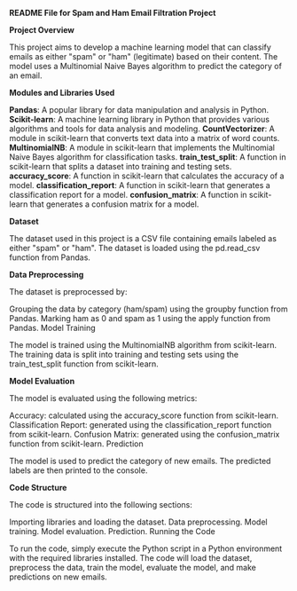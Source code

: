 **README File for Spam and Ham Email Filtration Project**

**Project Overview**

This project aims to develop a machine learning model that can classify emails as either "spam" or "ham" (legitimate) based on their content. The model uses a Multinomial Naive Bayes algorithm to predict the category of an email.

**Modules and Libraries Used**

**Pandas**: A popular library for data manipulation and analysis in Python.
**Scikit-learn**: A machine learning library in Python that provides various algorithms and tools for data analysis and modeling. 
**CountVectorizer**: A module in scikit-learn that converts text data into a matrix of word counts. 
**MultinomialNB**: A module in scikit-learn that implements the Multinomial Naive Bayes algorithm for classification tasks. 
**train_test_split**: A function in scikit-learn that splits a dataset into training and testing sets.
**accuracy_score**: A function in scikit-learn that calculates the accuracy of a model.
**classification_report**: A function in scikit-learn that generates a classification report for a model.
**confusion_matrix**: A function in scikit-learn that generates a confusion matrix for a model.

**Dataset**

The dataset used in this project is a CSV file containing emails labeled as either "spam" or "ham". The dataset is loaded using the pd.read_csv function from Pandas.

**Data Preprocessing**

The dataset is preprocessed by:

Grouping the data by category (ham/spam) using the groupby function from Pandas.
Marking ham as 0 and spam as 1 using the apply function from Pandas.
Model Training

The model is trained using the MultinomialNB algorithm from scikit-learn. The training data is split into training and testing sets using the train_test_split function from scikit-learn.

**Model Evaluation**

The model is evaluated using the following metrics:

Accuracy: calculated using the accuracy_score function from scikit-learn.
Classification Report: generated using the classification_report function from scikit-learn.
Confusion Matrix: generated using the confusion_matrix function from scikit-learn.
Prediction

The model is used to predict the category of new emails. The predicted labels are then printed to the console.

**Code Structure**

The code is structured into the following sections:

Importing libraries and loading the dataset.
Data preprocessing.
Model training.
Model evaluation.
Prediction.
Running the Code

To run the code, simply execute the Python script in a Python environment with the required libraries installed. The code will load the dataset, preprocess the data, train the model, evaluate the model, and make predictions on new emails.
